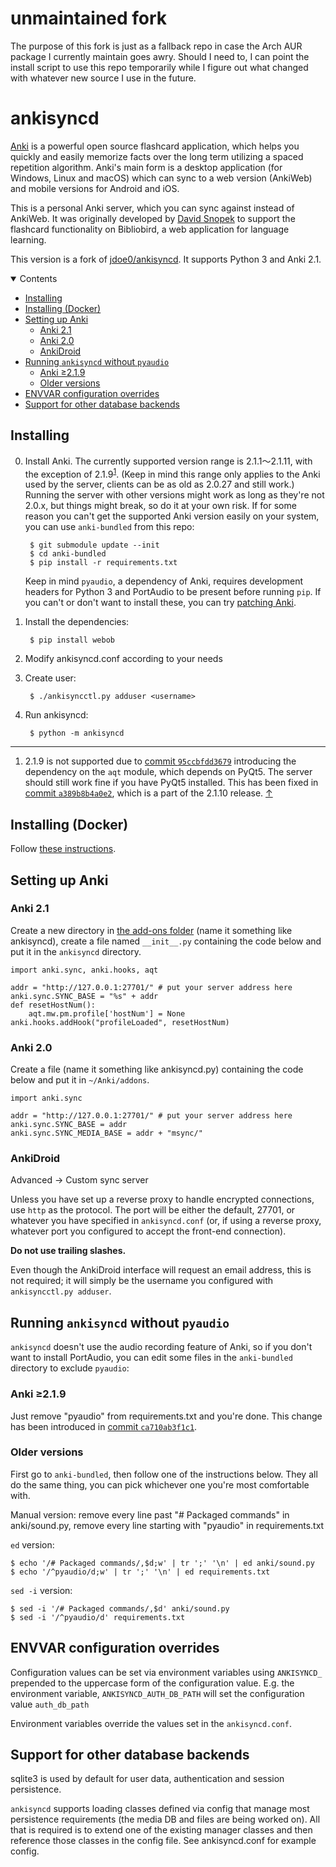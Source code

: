 # unmaintained fork
The purpose of this fork is just as a fallback repo in case the Arch AUR package I currently maintain goes awry. Should I need to, I can point the install script to use this repo temporarily while I figure out what changed with whatever new source I use in the future.


ankisyncd
=========

[Anki][] is a powerful open source flashcard application, which helps you
quickly and easily memorize facts over the long term utilizing a spaced
repetition algorithm. Anki's main form is a desktop application (for Windows,
Linux and macOS) which can sync to a web version (AnkiWeb) and mobile
versions for Android and iOS.

This is a personal Anki server, which you can sync against instead of
AnkiWeb. It was originally developed by [David Snopek](https://github.com/dsnopek)
to support the flashcard functionality on Bibliobird, a web application for
language learning.

This version is a fork of [jdoe0/ankisyncd](https://github.com/jdoe0/ankisyncd).
It supports Python 3 and Anki 2.1.

[Anki]: https://apps.ankiweb.net/
[dsnopek's Anki Sync Server]: https://github.com/dsnopek/anki-sync-server

<details open><summary>Contents</summary>

 - [Installing](#installing)
 - [Installing (Docker)](#installing-docker)
 - [Setting up Anki](#setting-up-anki)
   - [Anki 2.1](#anki-21)
   - [Anki 2.0](#anki-20)
   - [AnkiDroid](#ankidroid)
 - [Running `ankisyncd` without `pyaudio`](#running-ankisyncd-without-pyaudio)
   - [Anki ≥2.1.9](#anki-219)
   - [Older versions](#older-versions)
 - [ENVVAR configuration overrides](#envvar-configuration-overrides)
 - [Support for other database backends](#support-for-other-database-backends)
</details>

Installing
----------

0. Install Anki. The currently supported version range is 2.1.1〜2.1.11, with the
   exception of 2.1.9<sup id="readme-fn-01b">[1](#readme-fn-01)</sup>. (Keep in
   mind this range only applies to the Anki used by the server, clients can be
   as old as 2.0.27 and still work.) Running the server with other versions might
   work as long as they're not 2.0.x, but things might break, so do it at your
   own risk. If for some reason you can't get the supported Anki version easily
   on your system, you can use `anki-bundled` from this repo:

        $ git submodule update --init
        $ cd anki-bundled
        $ pip install -r requirements.txt

   Keep in mind `pyaudio`, a dependency of Anki, requires development headers for
   Python 3 and PortAudio to be present before running `pip`. If you can't or
   don't want to install these, you can try [patching Anki](#running-ankisyncd-without-pyaudio).

1. Install the dependencies:

        $ pip install webob

2. Modify ankisyncd.conf according to your needs

3. Create user:

        $ ./ankisyncctl.py adduser <username>

4. Run ankisyncd:

        $ python -m ankisyncd

---

<span id="readme-fn-01"></span>
1. 2.1.9 is not supported due to [commit `95ccbfdd3679`][] introducing the
   dependency on the `aqt` module, which depends on PyQt5. The server should
   still work fine if you have PyQt5 installed. This has been fixed in
   [commit `a389b8b4a0e2`][], which is a part of the 2.1.10 release.
[↑](#readme-fn-01b)

[commit `95ccbfdd3679`]: https://github.com/dae/anki/commit/95ccbfdd3679dd46f22847c539c7fddb8fa904ea
[commit `a389b8b4a0e2`]: https://github.com/dae/anki/commit/a389b8b4a0e209023c4533a7ee335096a704079c

Installing (Docker)
-------------------

Follow [these instructions](https://github.com/kuklinistvan/docker-anki-sync-server#usage).

Setting up Anki
---------------

### Anki 2.1

Create a new directory in [the add-ons folder][addons21] (name it something
like ankisyncd), create a file named `__init__.py` containing the code below
and put it in the `ankisyncd` directory.

    import anki.sync, anki.hooks, aqt

    addr = "http://127.0.0.1:27701/" # put your server address here
    anki.sync.SYNC_BASE = "%s" + addr
    def resetHostNum():
        aqt.mw.pm.profile['hostNum'] = None
    anki.hooks.addHook("profileLoaded", resetHostNum)

### Anki 2.0

Create a file (name it something like ankisyncd.py) containing the code below
and put it in `~/Anki/addons`.

    import anki.sync

    addr = "http://127.0.0.1:27701/" # put your server address here
    anki.sync.SYNC_BASE = addr
    anki.sync.SYNC_MEDIA_BASE = addr + "msync/"

[addons21]: https://apps.ankiweb.net/docs/addons.html#_add_on_folders

### AnkiDroid

Advanced → Custom sync server

Unless you have set up a reverse proxy to handle encrypted connections, use
`http` as the protocol. The port will be either the default, 27701, or
whatever you have specified in `ankisyncd.conf` (or, if using a reverse proxy,
whatever port you configured to accept the front-end connection).

**Do not use trailing slashes.**

Even though the AnkiDroid interface will request an email address, this is not
required; it will simply be the username you configured with `ankisyncctl.py
adduser`.

Running `ankisyncd` without `pyaudio`
-------------------------------------

`ankisyncd` doesn't use the audio recording feature of Anki, so if you don't
want to install PortAudio, you can edit some files in the `anki-bundled`
directory to exclude `pyaudio`:

### Anki ≥2.1.9

Just remove "pyaudio" from requirements.txt and you're done. This change has
been introduced in [commit `ca710ab3f1c1`][].

[commit `ca710ab3f1c1`]: https://github.com/dae/anki/commit/ca710ab3f1c1174469a3b48f1257c0fc0ce624bf

### Older versions

First go to `anki-bundled`, then follow one of the instructions below. They all
do the same thing, you can pick whichever one you're most comfortable with.

Manual version: remove every line past "# Packaged commands" in anki/sound.py,
remove every line starting with "pyaudio" in requirements.txt

`ed` version:

    $ echo '/# Packaged commands/,$d;w' | tr ';' '\n' | ed anki/sound.py
    $ echo '/^pyaudio/d;w' | tr ';' '\n' | ed requirements.txt

`sed -i` version:

    $ sed -i '/# Packaged commands/,$d' anki/sound.py
    $ sed -i '/^pyaudio/d' requirements.txt

ENVVAR configuration overrides
------------------------------

Configuration values can be set via environment variables using `ANKISYNCD_` prepended
to the uppercase form of the configuration value. E.g. the environment variable,
`ANKISYNCD_AUTH_DB_PATH` will set the configuration value `auth_db_path`

Environment variables override the values set in the `ankisyncd.conf`.

Support for other database backends
-----------------------------------

sqlite3 is used by default for user data, authentication and session persistence.

`ankisyncd` supports loading classes defined via config that manage most
persistence requirements (the media DB and files are being worked on). All that is
required is to extend one of the existing manager classes and then reference those
classes in the config file. See ankisyncd.conf for example config.
